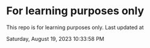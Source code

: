 # For learning purposes only
This repo is for learning purposes only.
Last updated at

Saturday, August 19, 2023 10:33:58 PM


